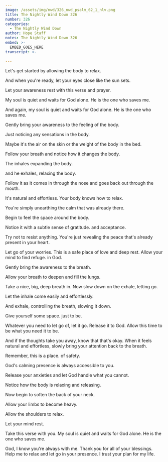```yaml
---
image: /assets/img/nwd/326_nwd_psalm_62_1_nlv.png
title: The Nightly Wind Down 326
number: 326
categories:
  - The Nightly Wind Down
author: Hope Staff
notes: The Nightly Wind Down 326
embed: >-
  EMBED_GOES_HERE
transcript: >-
  
---
```

Let's get started by allowing the body to relax.

And when you're ready, let your eyes close like the sun sets.

Let your awareness rest with this verse and prayer.

My soul is quiet and waits for God alone. He is the one who saves me.

And again, my soul is quiet and waits for God alone. He is the one who saves me.

Gently bring your awareness to the feeling of the body.

Just noticing any sensations in the body.

Maybe it's the air on the skin or the weight of the body in the bed.

Follow your breath and notice how it changes the body.

The inhales expanding the body.

and he exhales, relaxing the body.

Follow it as it comes in through the nose and goes back out through the mouth.

It's natural and effortless. Your body knows how to relax.

You're simply unearthing the calm that was already there.

Begin to feel the space around the body.

Notice it with a subtle sense of gratitude. and acceptance.

Try not to resist anything. You're just revealing the peace that's already present in your heart.

Let go of your worries. This is a safe place of love and deep rest. Allow your mind to find refuge. in God.

Gently bring the awareness to the breath.

Allow your breath to deepen and fill the lungs.

Take a nice, big, deep breath in. Now slow down on the exhale, letting go.

Let the inhale come easily and effortlessly.

And exhale, controlling the breath, slowing it down.

Give yourself some space. just to be.

Whatever you need to let go of, let it go. Release it to God. Allow this time to be what you need it to be.

And if the thoughts take you away, know that that's okay. When it feels natural and effortless, slowly bring your attention back to the breath.

Remember, this is a place. of safety.

God's calming presence is always accessible to you.

Release your anxieties and let God handle what you cannot.

Notice how the body is relaxing and releasing.

Now begin to soften the back of your neck.

Allow your limbs to become heavy.

Allow the shoulders to relax.

Let your mind rest.

Take this verse with you. My soul is quiet and waits for God alone. He is the one who saves me.

God, I know you're always with me. Thank you for all of your blessings. Help me to relax and let go in your presence. I trust your plan for my life.

